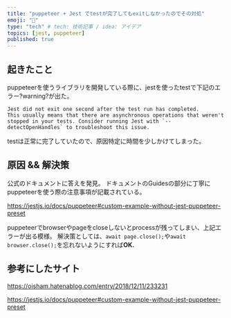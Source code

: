 ```yaml
---
title: "puppeteer + Jest でtestが完了してもexitしなかったのでその対処"
emoji: "🥝"
type: "tech" # tech: 技術記事 / idea: アイデア
topics: [jest, puppeteer]
published: true
---
```


## 起きたこと
puppeteerを使うライブラリを開発している際に、jestを使ったtestで下記のエラー?warning?が出た。

```
Jest did not exit one second after the test run has completed.
This usually means that there are asynchronous operations that weren't stopped in your tests. Consider running Jest with `--detectOpenHandles` to troubleshoot this issue.
```

testは正常に完了していたので、原因特定に時間を少しかけてしまった。

## 原因 && 解決策
公式のドキュメントに答えを発見。
ドキュメントのGuidesの部分に丁寧にpuppeteerを使う際の注意事項が記載されている。

https://jestjs.io/docs/puppeteer#custom-example-without-jest-puppeteer-preset

puppeteerでbrowserやpageをcloseしないとprocessが残ってしまい、上記エラーが出る模様。
解決策としては、`await page.close();`や`await browser.close();`を忘れないようにすれば**OK.**

## 参考にしたサイト

https://oisham.hatenablog.com/entry/2018/12/11/233231

https://jestjs.io/docs/puppeteer#custom-example-without-jest-puppeteer-preset



